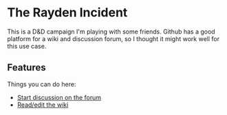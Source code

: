 # The Rayden Incident

This is a D&D campaign I'm playing with some friends. Github has a good platform for a wiki and discussion forum, so I thought it might work well for this use case.

## Features

Things you can do here:

- [Start discussion on the forum](https://github.com/haberdashPI/dnd_rayden_incident/discussions)
- [Read/edit the wiki](https://github.com/haberdashPI/dnd_rayden_incident/wiki)

